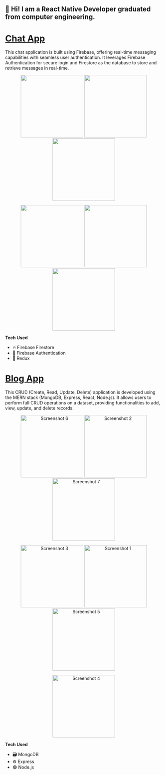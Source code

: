  ## 👋 Hi! I am a React Native Developer graduated from computer engineering.



# [Chat App](https://github.com/Hakanlsk/chat-app)
This chat application is built using Firebase, offering real-time messaging capabilities with seamless user authentication. It leverages Firebase Authentication for secure login and Firestore as the database to store and retrieve messages in real-time. 


<p align="center">
  <img src="https://github.com/user-attachments/assets/20a11fcc-6d02-4800-bbb4-82ea35f9af7f" width="200" />
  <img src="https://github.com/user-attachments/assets/8b2d10e8-3b81-4eaf-be4b-4be8216acdec" width="200" />
  <img src="https://github.com/user-attachments/assets/c39b79d2-f4e9-41da-b983-e25a6903fc93" width="200" />
</p>
<p align="center">
  <img src="https://github.com/user-attachments/assets/a2e080aa-3873-4d02-85f1-3c33bf2b270c" width="200" />
  <img src="https://github.com/user-attachments/assets/5d84849d-df66-4810-9767-851e4d900f72" width="200" />
  <img src="https://github.com/user-attachments/assets/e4f743bd-2581-4b01-a1e6-b89636456cec" width="200" />
</p>


**Tech Used**
- 🔥 Firebase Firestore
- 🔑 Firebase Authentication
- 🔄 Redux

# [Blog App](https://github.com/Hakanlsk/blog-app)
This CRUD (Create, Read, Update, Delete) application is developed using the MERN stack (MongoDB, Express, React, Node.js). It allows users to perform full CRUD operations on a dataset, providing functionalities to add, view, update, and delete records. 


<p align="center">
  <img src="https://github.com/Hakanlsk/post-app/assets/123507532/8f1f4dbb-e820-42e3-ae8d-0eedd83e42ca" width="200" alt="Screenshot 6" />
  <img src="https://github.com/Hakanlsk/post-app/assets/123507532/3f35f381-c312-4fc5-b40b-8f88add3501d" width="200" alt="Screenshot 2" />
  <img src="https://github.com/Hakanlsk/post-app/assets/123507532/efc519e8-9774-4317-8436-97ab7ac81eb1" width="200" alt="Screenshot 7" />
</p>
<p align="center">
  <img src="https://github.com/Hakanlsk/post-app/assets/123507532/f31c5809-066b-456a-a9ca-d08d4938f631" width="200" alt="Screenshot 3" />
  <img src="https://github.com/Hakanlsk/post-app/assets/123507532/1eb18fac-bc2c-4a59-afc3-375a70961e0b" width="200" alt="Screenshot 1" />
  <img src="https://github.com/Hakanlsk/post-app/assets/123507532/a5490864-8a8a-4f9e-945e-6e91e1346935" width="200" alt="Screenshot 5" />
</p>
<p align="center">
  <img src="https://github.com/Hakanlsk/post-app/assets/123507532/e00f0944-5d7e-4f94-b31b-4fcfb5b7cc3e" width="200" alt="Screenshot 4" />
</p>


**Tech Used**
- 🗃️ MongoDB
- ⚙️ Express
- 🟢 Node.js
